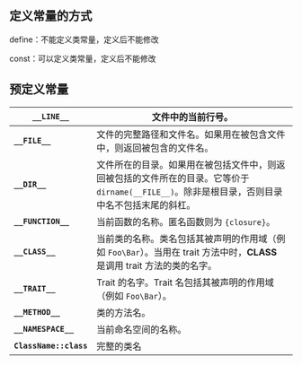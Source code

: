 ## 定义常量的方式

define：不能定义类常量，定义后不能修改

const：可以定义类常量，定义后不能修改



## 预定义常量

| **`__LINE__`**         | 文件中的当前行号。                                           |
| ---------------------- | ------------------------------------------------------------ |
| **`__FILE__`**         | 文件的完整路径和文件名。如果用在被包含文件中，则返回被包含的文件名。 |
| **`__DIR__`**          | 文件所在的目录。如果用在被包括文件中，则返回被包括的文件所在的目录。它等价于 `dirname(__FILE__)`。除非是根目录，否则目录中名不包括末尾的斜杠。 |
| **`__FUNCTION__`**     | 当前函数的名称。匿名函数则为 `{closure}`。                   |
| **`__CLASS__`**        | 当前类的名称。类名包括其被声明的作用域（例如 `Foo\Bar`）。当用在 trait 方法中时，__CLASS__ 是调用 trait 方法的类的名字。 |
| **`__TRAIT__`**        | Trait 的名字。Trait 名包括其被声明的作用域（例如 `Foo\Bar`）。 |
| **`__METHOD__`**       | 类的方法名。                                                 |
| **`__NAMESPACE__`**    | 当前命名空间的名称。                                         |
| **`ClassName::class`** | 完整的类名                                                   |

